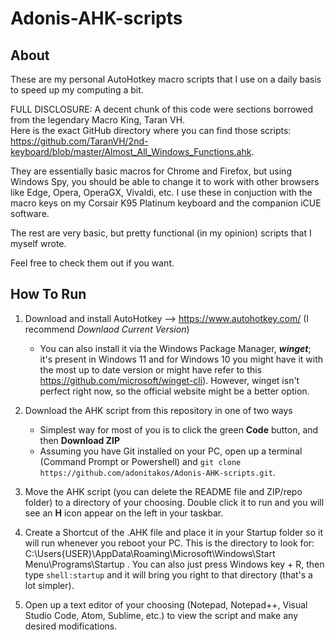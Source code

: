 # Adonis-AHK-scripts
## About
These are my personal AutoHotkey macro scripts that I use on a daily basis to speed up my computing a bit.

FULL DISCLOSURE: A decent chunk of this code were sections borrowed from the legendary Macro King, Taran VH.  
Here is the exact GitHub directory where you can find those scripts: https://github.com/TaranVH/2nd-keyboard/blob/master/Almost_All_Windows_Functions.ahk.

They are essentially basic macros for Chrome and Firefox, but using Windows Spy, you should be able to change it to work with other browsers like Edge, Opera, OperaGX, Vivaldi, etc. I use these in conjuction with the macro keys on my Corsair K95 Platinum keyboard and the companion iCUE software.

The rest are very basic, but pretty functional (in my opinion) scripts that I myself wrote.

Feel free to check them out if you want.

## How To Run
1. Download and install AutoHotkey --> https://www.autohotkey.com/ (I recommend *Downlaod Current Version*)
    - You can also install it via the Windows Package Manager, ***winget***; it's present in Windows 11 and for Windows 10 you might have it with the most up to date version or       might have refer to this https://github.com/microsoft/winget-cli). However, winget isn't perfect right now, so the official website might be a better option.

2. Download the AHK script from this repository in one of two ways
   - Simplest way for most of you is to click the green **Code** button, and then **Download ZIP**
   - Assuming you have Git installed on your PC, open up a terminal (Command Prompt or Powershell) and `git clone https://github.com/adonitakos/Adonis-AHK-scripts.git`.

3. Move the AHK script (you can delete the README file and ZIP/repo folder) to a directory of your choosing. Double click it to run and you will see an **H** icon appear on the      left in your taskbar. 

4. Create a Shortcut of the .AHK file and place it in your Startup folder so it will run whenever you reboot your PC. This is the directory to look for: C:\Users\{USER}\AppData\Roaming\Microsoft\Windows\Start Menu\Programs\Startup . You can also just press Windows key + R, then type `shell:startup` and it will bring you right to that directory (that's a lot simpler).

5. Open up a text editor of your choosing (Notepad, Notepad++, Visual Studio Code, Atom, Sublime, etc.) to view the script and make any desired modifications.
